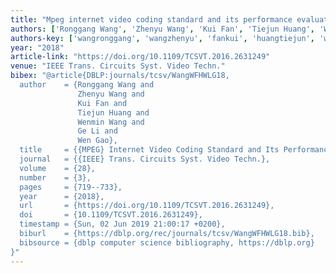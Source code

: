 ```yaml
---
title: "Mpeg internet video coding standard and its performance evaluation"
authors: ['Ronggang Wang', 'Zhenyu Wang', 'Kui Fan', 'Tiejun Huang', 'Wenmin Wang', 'Ge Li', 'Wen Gao 0001']
authors-key: ['wangronggang', 'wangzhenyu', 'fankui', 'huangtiejun', 'wangwenmin', 'lige', 'gaowen']
year: "2018"
article-link: "https://doi.org/10.1109/TCSVT.2016.2631249"
venue: "IEEE Trans. Circuits Syst. Video Techn."
bibex: "@article{DBLP:journals/tcsv/WangWFHWLG18,
  author    = {Ronggang Wang and
               Zhenyu Wang and
               Kui Fan and
               Tiejun Huang and
               Wenmin Wang and
               Ge Li and
               Wen Gao},
  title     = {{MPEG} Internet Video Coding Standard and Its Performance Evaluation},
  journal   = {{IEEE} Trans. Circuits Syst. Video Techn.},
  volume    = {28},
  number    = {3},
  pages     = {719--733},
  year      = {2018},
  url       = {https://doi.org/10.1109/TCSVT.2016.2631249},
  doi       = {10.1109/TCSVT.2016.2631249},
  timestamp = {Sun, 02 Jun 2019 21:00:17 +0200},
  biburl    = {https://dblp.org/rec/journals/tcsv/WangWFHWLG18.bib},
  bibsource = {dblp computer science bibliography, https://dblp.org}
}"
---
```

